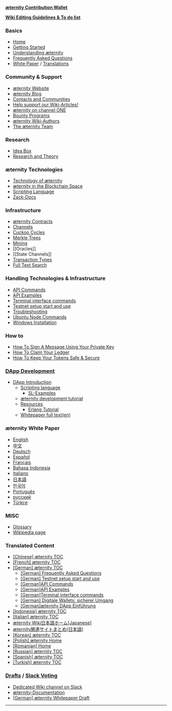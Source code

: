 [**æternity Contribution Wallet**](https://wallet.aeternity.com)

[**Wiki Editing Guidelines & To do list**][todo]

### Basics
- [Home](https://github.com/aeternity/wiki/wiki)
- [Getting Started](https://github.com/aeternity/wiki/wiki/Getting-Started)
- [Understanding æternity][understandAE]
- [Frequently Asked Questions][faq]
- [White Paper](Whitepaper_English) / [Translations](æternity-Whitepaper)

### Community & Support
- [æternity Website](http://www.aeternity.com/)
- [æternity Blog](https://blog.aeternity.com)
- [Contacts and Communities](Contacts-and-Communities)
- [Help support our Wiki-Articles!](Need-support-for-Wiki-Articles)
- [æternity on channel ONE](æternity-on-channel-ONE)
- [Bounty Programs][bounty]
- [æternity Wiki-Authors](æternity-wiki-authors)
- [The æternity Team][team]

### Research
- [Idea Box][ideabox]
- [Research and Theory][research]

### æternity Technologies
- [Technology of æternity][tech]
- [æternity in the Blockchain Space](æternity-in-the-blockchain-space)
- [Scripting Language](https://github.com/BumblebeeBat/chalang/tree/master/docs)
- [Zack-Docs](https://github.com/aeternity/testnet/tree/master/docs)


### Infrastructure
- [æternity Contracts][contracts]
- [Channels](Channels)
- [Cuckoo Cycles](Cuckoo-Cycles)
- [Merkle Trees](Merkle-Trees)
- [Mining][mining]
- [[Oracles]]
- [[State Channels]]
- [Transaction Types](Transaction-Types)
- [Full Text Search](https://github.com/aeternity/wiki/search?o=desc&type=Wikis)

### Handling Technologies & Infrastructure
- [API Commands](API-Commands)
- [API Examples](Api-Examples)
- [Terminal interface commands](Terminal-interface-commands)
- [Testnet setup start and use](testnet-setup-start-and-use)
- [Troubleshooting][troubleshooting]
- [Ubuntu Node Commands](Ubuntu-Node-Commands)
- [Windows Installation][wininstall]

### How to
- [How To Sign A Message Using Your Private Key][privatekeymessage]
- [How To Claim Your Ledger][ledgerclaim]
- [How To Keep Your Tokens Safe & Secure](Keeping-your-Cryptocurrency--Safe-%26-Secure)


### [DApp Development](æternity-DApp-Development)
- [DApp Introduction](æternity-DApp-Introduction)
   - [Scripting language](æternity-Scripting-Language)
     - [SL-Examples](æternity-Scripting-Language-Examples)
   - [æternity development tutorial](æternity-development-tutorial)
   - [Resources](æternity-DApp-Developer-Resources)
     - [Erlang Tutorial](https://www.tutorialspoint.com/erlang/)
   - [Whitepaper full text(en)](Whitepaper-dev-full-text)

### æternity White Paper
- [English][WP_engl]
- [中文](Whitepaper_Chinese)
- [Deutsch](Whitepaper_Deutsch)
- [Español](Whitepaper_Español)
- [Français](Whitepaper_French)
- [Bahasa Indonesia](Whitepaper_Indonesia)
- [Italiano](Whitepaper_Italian)
- [日本語](Whitepaper_Japanese)
- [한국어][WP_kr]
- [Português](Whitepaper-Português)
- [русский](Whitepaper_Russian)
- [Türkçe](Whitepaper_Turkish)

### MISC
- [Glossary](Glossary)
- [Wikipedia page](https://en.wikipedia.org/wiki/AEternity)

### Translated Content
- [[Chinese] æternity TOC]([Chinese]-æternity-TOC)
- [[French] æternity TOC]([French]-æternity-TOC)
- [[German] æternity TOC]([German]-æternity-TOC)
   - [[German] Frequently Asked Questions]([German]-Frequently-Asked-Questions)
   - [[German] Testnet setup start and use]([German]-Testnet-setup-start-and-use)
   - [[German]API Commands]([German]API-Commands)
   - [[German]API Examples]([German]Api-Examples)
   - [[German]Terminal interface commands]([German]Terminal-interface-commands)
   - [[German] Digitale Wallets: sicherer Umgang]([German]-Digitale-Wallets-sicherer-Umgang-und-Aufbewahrung)
   - [[German]æternity DApp Einführung]([German]-æternity-DApp-Introduction)
- [[Indonesia] æternity TOC]([Indonesia]-æternity-TOC)
- [[Italian] æternity TOC]([Italian]-æternity-TOC)
- [æternity Wiki日本語ホーム[Japanese]](æternity-Wiki%E6%97%A5%E6%9C%AC%E8%AA%9E%E3%83%9B%E3%83%BC%E3%83%A0[Japanese])
- [æternity関連サイトまとめ(日本語)](æternity%E9%96%A2%E9%80%A3%E3%82%B5%E3%82%A4%E3%83%88%E3%81%BE%E3%81%A8%E3%82%81(%E6%97%A5%E6%9C%AC%E8%AA%9E))
- [[Korean] æternity TOC]([Korean]-æternity-TOC)
- [[Polish] æternity Home]([Polish]-æternity-Home)
- [[Romanian] Home]([Romanian]-Home)
- [[Russian] æternity TOC]([Russian]-æternity-TOC)
- [[Spanish] æternity TOC]([Spanish]-æternity-TOC)
- [[Turkish] æternity TOC]([Turkish]-æternity-TOC)

### [Drafts][drafts] / [Slack Voting](https://aeternity.slack.com/archives/C59BALQCE/p1495699809433243)
- [Dedicated Wiki channel on Slack](https://pacific-beach-20900.herokuapp.com/)
- [æternity-Documentation][doc]
- [[German] æternity Whitepaper Draft]([German]-æternity-Whitepaper-Draft)
***
[drafts]: æternity-wiki-draft-documents
[todo]: Wiki-Guidelines-&-To-Do's
[understandAE]: Understanding-æternity
[faq]: Frequently-Asked-Questions
[tech]: æternity-Technology
[research]: Research-and-Theory
[doc]: æternity-Documentation
[contracts]: æternity-Contracts
[team]: æternity-Team
[bounty]: Bounty
[ledgerclaim]: Claiming-Your-Ledger-Nano-S
[started]: Getting-Started
[contact]: Contacts-and-Groups
[privatekeymessage]: How-to-sign-a-message-with-a-private-key%3F
[ideabox]: Idea-Box
[wininstall]: Installing-on-Windows-(work-in-progress,-help-wanted)
[mining]: Mining
[troubleshooting]: Troubleshooting
[WP_engl]: Whitepaper_English
[WP_kr]: Whitepaper_korean-(%ED%95%9C%EA%B5%AD%EC%96%B4)
